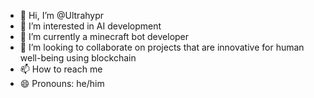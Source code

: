 - 👋 Hi, I’m @Ultrahypr
- 👀 I’m interested in AI development
- 🌱 I’m currently a minecraft bot developer
- 💞️ I’m looking to collaborate on projects that are innovative for human well-being using blockchain
- 📫 How to reach me 
- 😄 Pronouns: he/him

<!---
Ultrahypr/Ultrahypr is a ✨ special ✨ repository because its `README.md` (this file) appears on your GitHub profile.
You can click the Preview link to take a look at your changes.
--->

